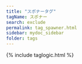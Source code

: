 ```yaml
---
title: "スポナータグ"
tagName: スポナー
search: exclude
permalink: tag_spawner.html
sidebar: mydoc_sidebar
folder: tags
---
```

{% include taglogic.html %}
